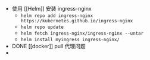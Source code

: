 - 使用 [[Helm]] 安装 ingress-nginx
	- `helm repo add ingress-nginx https://kubernetes.github.io/ingress-nginx`
	- `helm repo update`
	- `helm fetch ingress-nginx/ingress-nginx --untar`
	- `helm install myingress ingress-nginx/`
- DONE [[docker]] pull 代理问题
-